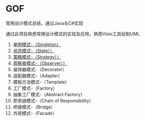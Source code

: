 # GOF
常用设计模式总结，通过Java与C#实现

通过此项目熟悉常用设计模式的实现及应用，熟悉Visio工具绘制UML

1. [单例模式-（Singleton）](https://github.com/tangming579/GOF/tree/master/src/1-Singleton.md)
2. [状态模式-（State））](https://github.com/tangming579/GOF/tree/master/src/1-Singleton.md)
3. [策略模式-（Strategy））](https://github.com/tangming579/GOF/tree/master/src/1-Singleton.md)
4. [观察者模式-（Observer））](https://github.com/tangming579/GOF/tree/master/src/3-Observer.md)
5. 装饰器模式-（Decorator）
6. 适配器模式-（Adapter）
7. 模板方法模式-（Template）
8. 工厂模式-（Factory）
9. 抽象工厂模式-（Abstract Factory）
10. 职责链模式-（Chain of Responsibility）
11. 桥接模式-（Bridge）
12. 外观模式-（Facade）

